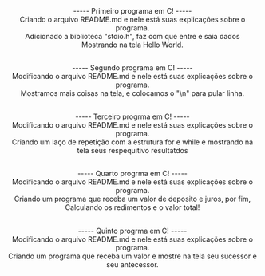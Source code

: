 <div align = "center">
----- Primeiro programa em C! -----</br>
Criando o arquivo README.md e nele está suas explicações sobre o programa.</br>
Adicionado a biblioteca "stdio.h", faz com que entre e saia dados</br>
Mostrando na tela Hello World.
</div>

##

<div align = "center">----- Segundo programa em C! -----</br>
Modificando o arquivo README.md e nele está suas explicações sobre o programa.</br>
Mostramos mais coisas na tela, e colocamos o "\n" para pular linha.</br>

</div>

##

<div align = "center">
----- Terceiro progrma em C! -----</br>
Modificando o arquivo README.md e nele está suas explicações sobre o programa.</br>
Criando um laço de repetição com a estrutura for e while e mostrando na tela seus respequitivo resultatdos</br>
</div>

##

<div align = "center">
----- Quarto progrma em C! -----</br>
Modificando o arquivo README.md e nele está suas explicações sobre o programa.</br>
Criando um programa que receba um valor de deposito e juros, por fim, Calculando os redimentos e o valor total!</br>
</div>

##

<div align = "center">
----- Quinto progrma em C! -----</br>
Modificando o arquivo README.md e nele está suas explicações sobre o programa.</br>
Criando um programa que receba um valor e mostre na tela seu sucessor e seu antecessor.</br>
</div>

##